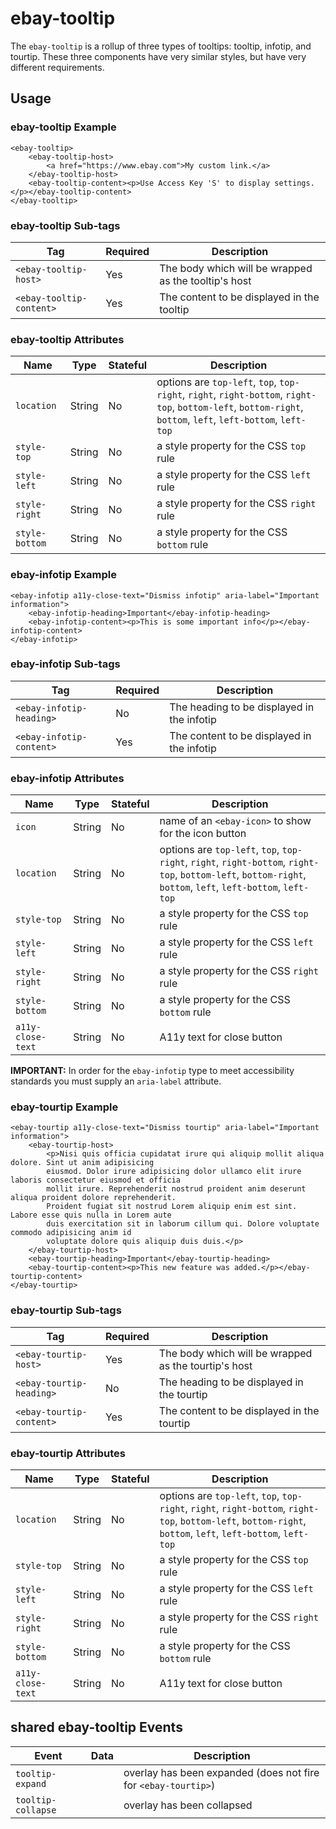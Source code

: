 # ebay-tooltip

The `ebay-tooltip` is a rollup of three types of tooltips: tooltip, infotip, and tourtip. These three components
have very similar styles, but have very different requirements.

## Usage

### ebay-tooltip Example

```marko
<ebay-tooltip>
    <ebay-tooltip-host>
        <a href="https://www.ebay.com">My custom link.</a>
    </ebay-tooltip-host>
    <ebay-tooltip-content><p>Use Access Key 'S' to display settings.</p></ebay-tooltip-content>
</ebay-tooltip>
```

### ebay-tooltip Sub-tags

Tag | Required | Description
--- | --- | ---
`<ebay-tooltip-host>` | Yes | The body which will be wrapped as the tooltip's host
`<ebay-tooltip-content>` | Yes | The content to be displayed in the tooltip

### ebay-tooltip Attributes

Name | Type | Stateful | Description
--- | --- | --- | ---
`location` | String | No | options are `top-left`, `top`, `top-right`, `right`, `right-bottom`, `right-top`, `bottom-left`, `bottom-right`, `bottom`, `left`, `left-bottom`, `left-top`
`style-top` | String | No | a style property for the CSS `top` rule
`style-left` | String | No | a style property for the CSS `left` rule
`style-right` | String | No | a style property for the CSS `right` rule
`style-bottom` | String | No | a style property for the CSS `bottom` rule

### ebay-infotip Example

```marko
<ebay-infotip a11y-close-text="Dismiss infotip" aria-label="Important information">
    <ebay-infotip-heading>Important</ebay-infotip-heading>
    <ebay-infotip-content><p>This is some important info</p></ebay-infotip-content>
</ebay-infotip>
```

### ebay-infotip Sub-tags

Tag | Required | Description
--- | --- | ---
`<ebay-infotip-heading>` | No | The heading to be displayed in the infotip
`<ebay-infotip-content>` | Yes | The content to be displayed in the infotip

### ebay-infotip Attributes

Name | Type | Stateful | Description
--- | --- | --- | ---
`icon` | String | No | name of an `<ebay-icon>` to show for the icon button
`location` | String | No | options are `top-left`, `top`, `top-right`, `right`, `right-bottom`, `right-top`, `bottom-left`, `bottom-right`, `bottom`, `left`, `left-bottom`, `left-top`
`style-top` | String | No | a style property for the CSS `top` rule
`style-left` | String | No | a style property for the CSS `left` rule
`style-right` | String | No | a style property for the CSS `right` rule
`style-bottom` | String | No | a style property for the CSS `bottom` rule
`a11y-close-text` | String | No | A11y text for close button

**IMPORTANT:** In order for the `ebay-infotip` type to meet accessibility standards you must supply an `aria-label` attribute.

### ebay-tourtip Example

```marko
<ebay-tourtip a11y-close-text="Dismiss tourtip" aria-label="Important information">
    <ebay-tourtip-host>
        <p>Nisi quis officia cupidatat irure qui aliquip mollit aliqua dolore. Sint ut anim adipisicing
        eiusmod. Dolor irure adipisicing dolor ullamco elit irure laboris consectetur eiusmod et officia
        mollit irure. Reprehenderit nostrud proident anim deserunt aliqua proident dolore reprehenderit.
        Proident fugiat sit nostrud Lorem aliquip enim est sint. Labore esse quis nulla in Lorem aute
        duis exercitation sit in laborum cillum qui. Dolore voluptate commodo adipisicing anim id
        voluptate dolore quis aliquip duis duis.</p>
    </ebay-tourtip-host>
    <ebay-tourtip-heading>Important</ebay-tourtip-heading>
    <ebay-tourtip-content><p>This new feature was added.</p></ebay-tourtip-content>
</ebay-tourtip>
```

### ebay-tourtip Sub-tags

Tag | Required | Description
--- | --- | ---
`<ebay-tourtip-host>` | Yes | The body which will be wrapped as the tourtip's host
`<ebay-tourtip-heading>` | No | The heading to be displayed in the tourtip
`<ebay-tourtip-content>` | Yes | The content to be displayed in the tourtip

### ebay-tourtip Attributes

Name | Type | Stateful | Description
--- | --- | --- | ---
`location` | String | No | options are `top-left`, `top`, `top-right`, `right`, `right-bottom`, `right-top`, `bottom-left`, `bottom-right`, `bottom`, `left`, `left-bottom`, `left-top`
`style-top` | String | No | a style property for the CSS `top` rule
`style-left` | String | No | a style property for the CSS `left` rule
`style-right` | String | No | a style property for the CSS `right` rule
`style-bottom` | String | No | a style property for the CSS `bottom` rule
`a11y-close-text` | String | No | A11y text for close button

## shared ebay-tooltip Events

Event | Data | Description
--- | --- | ---
`tooltip-expand` | | overlay has been expanded (does not fire for `<ebay-tourtip>`)
`tooltip-collapse` | | overlay has been collapsed
